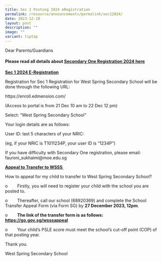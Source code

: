 ```yaml
---
title: Sec 1 Posting 2024 eRegistration
permalink: /resource/announcements/permalink/sec12024/
date: 2023-12-18
layout: post
description: ""
image: ""
variant: tiptap
---
```

<p>Dear Parents/Guardians</p><p></p><h4><strong>Please read all details about <a href="/files/Secondary_One_2024_Registration_Matters__Updated_20_Dec_5_pm_.pdf" rel="noopener noreferrer nofollow" target="_blank"><u>Secondary One Registration 2024 here</u></a></strong></h4><p></p><p><strong><u>Sec 1 2024 E-Registration</u></strong></p><p>Registration for Sec 1 Registration for West Spring Secondary School will be done through the following URL:</p><p><a rel="noopener noreferrer nofollow" target="_blank">https://enroll.edmension.com/</a></p><p>(Access to portal is from 21 Dec 10 am to 22 Dec 12 pm)</p><p>Select: “West Spring Secondary School”</p><p>Your login details are as follows:</p><p>User ID: last 5 characters of your NRIC:</p><p>(eg, if your NRIC is T1011234P, your user ID is “1234P”)</p><p></p><p>If you have difficulty with Secondary One registration, please email: <a rel="noopener noreferrer nofollow" target="_blank">fauroni_sukhaimi@moe.edu.sg</a></p><p></p><p><strong><u>Appeal to Transfer to WSSS&nbsp;</u></strong></p><p>How to appeal for my child to transfer to West Spring Secondary School?&nbsp;</p><p>o&nbsp;&nbsp;&nbsp;&nbsp;&nbsp;&nbsp;&nbsp; Firstly, you will need to register your child with the school you are posted to.&nbsp;</p><p>o&nbsp;&nbsp;&nbsp;&nbsp;&nbsp;&nbsp;&nbsp; Thereafter, call our school (68920369) and complete the School Transfer Appeal Form (via Form SG) by <strong>27 December 2023, 12pm</strong>.</p><p>o&nbsp;&nbsp;&nbsp;&nbsp;&nbsp;&nbsp;&nbsp; <strong>The link of the transfer form is as follows: <a href="https://go.gov.sg/wsssappeal" rel="noopener noreferrer nofollow" target="_blank">https://go.gov.sg/wsssappeal</a></strong></p><p></p><p>o&nbsp;&nbsp;&nbsp;&nbsp;&nbsp;&nbsp;&nbsp; Your child’s PSLE score must meet the school’s cut-off point (COP) of that posting year.<strong>&nbsp;</strong></p><p></p><p>Thank you.</p><p>West Spring Secondary School</p>